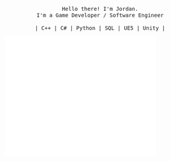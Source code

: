 <p align="center">
  <samp>
    Hello there! I'm Jordan.
    <br>
    I'm a Game Developer / Software Engineer
    <br>
    <br>| C++ | C# | Python | SQL | UE5 | Unity |
  </samp>
</p>
<img align="center" src="/github-metrics.svg" alt="Metrics" width="400">

<!--
**Xion4762/Xion4762** is a ✨ _special_ ✨ repository because its `README.md` (this file) appears on your GitHub profile.

Here are some ideas to get you started:

- 🔭 I’m currently working on ...
- 🌱 I’m currently learning ...
- 👯 I’m looking to collaborate on ...
- 🤔 I’m looking for help with ...
- 💬 Ask me about ...
- 📫 How to reach me: ...
- 😄 Pronouns: ...
- ⚡ Fun fact: ...
-->
